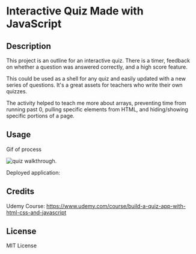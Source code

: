 # Interactive Quiz Made with JavaScript

## Description

This project is an outline for an interactive quiz. There is a timer, feedback on whether a question was answered correctly, and a high score feature.

This could be used as a shell for any quiz and easily updated with a new series of questions. It's a great assets for teachers who write their own quizzes.

The activity helped to teach me more about arrays, preventing time from running past 0, pulling specific elements from HTML, and hiding/showing specific portions of a page.

## Usage

Gif of process

![quiz walkthrough.](./assets/images/javascript_quiz)

Deployed application:

## Credits

Udemy Course: https://www.udemy.com/course/build-a-quiz-app-with-html-css-and-javascript

## License

MIT License
